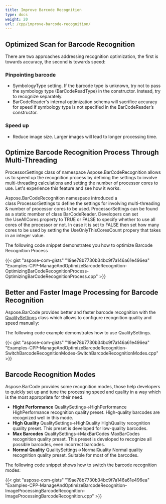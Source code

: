 ```yaml
---
title: Improve Barcode Recognition
type: docs
weight: 20
url: /cpp/improve-barcode-recognition/
---
```


## **Optimized Scan for Barcode Recognition**
There are two approaches addressing recognition optimization, the first is towards accuracy, the second is towards speed:
### **Pinpointing barcode**
- SymbologyType setting. If the barcode type is unknown, try not to pass the symbology type (BarCodeReadType) in the constructor. Instead, try to recognize separately.
- BarCodeReader's internal optimization schema will sacrifice accuracy for speed if symbology type is not specified in the BarCodeReader’s constructor.
### **Speed up**
- Reduce image size. Larger images will lead to longer processing time.
## **Optimize Barcode Recognition Process Through Multi-Threading**
ProcessorSettings class of namespace Aspose.BarCodeRecognition allows us to speed up the recognition process by defining the settings to involve multi-threading calculations and setting the number of processor cores to use. Let's experience this feature and see how it works.

Aspose.BarCodeRecognition namespace introduced a class ProcessorSettings to define the settings for involving multi-threading & number of processor cores to be used. ProcessorSettings can be found as a static member of class BarCodeReader. Developers can set the UseAllCores property to TRUE or FALSE to specify whether to use all cores of the processor or not. In case it is set to FALSE then set how many cores to be used by setting the UseOnlyThisCoresCount propery that takes in an integer value.

The following code snippet demonstrates you how to optimize Barcode Recognition Process

{{< gist "aspose-com-gists" "19ae78b7730b34bc9f7a146a61e496ea" "Examples-CPP-ManageAndOptimizeBarcodeRecognition-OptimizingBarCodeRecognitionProcess-OptimizingBarCodeRecognitionProcess.cpp" >}}
## **Better and Faster Image Processing for Barcode Recognition**
Aspose.BarCode provides better and faster barcode recognition with the [QualitySettings](https://reference.aspose.com/cpp/barcode/class/aspose.bar_code.bar_code_recognition.quality_settings/) class which allows to configure recognition quality and speed manually:

The following code example demonstrates how to use QualitySettings.

{{< gist "aspose-com-gists" "19ae78b7730b34bc9f7a146a61e496ea" "Examples-CPP-ManageAndOptimizeBarcodeRecognition-SwitchBarcodeRecognitionModes-SwitchBarcodeRecognitionModes.cpp" >}}
## **Barcode Recognition Modes**
Aspose.BarCode provides some recognition modes, those help developers to quickly set up and tune the processing speed and quality in a way which is the most appropriate for their need.

- **Hight Performance** 
  QualitySettings->HighPerformance
  HighPerformance recognition quality preset. High-quality barcodes are recognized well in this mode.
- **High Quality** 
  QualitySettings->HighQuality
  HighQuality recognition quality preset. This preset is developed for low-quality barcodes.
- **Max Barcodes** 
  QualitySettings->MaxBarCodes
  MaxBarCodes recognition quality preset. This preset is developed to recognize all possible barcodes, even incorrect barcodes.
- **Normal Quality** 
  QualitySettings->NormalQuality
  Normal quality recognition quality preset. Suitable for most of the barcodes.

The following code snippet shows how to switch the barcode recognition modes:

{{< gist "aspose-com-gists" "19ae78b7730b34bc9f7a146a61e496ea" "Examples-CPP-ManageAndOptimizeBarcodeRecognition-ImageProcessingBarcodeRecognition-ImageProcessingBarcodeRecognition.cpp" >}}

